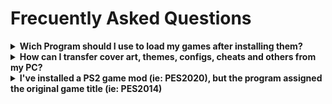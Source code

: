 # Frecuently Asked Questions


<details>
  <summary> <b> Wich Program should I use to load my games after installing them? </b> </summary>

> You should use [latest stable OPL Release](https://github.com/ps2homebrew/Open-PS2-Loader/releases/latest)

</details>

<details>
  <summary> <b> How can I transfer cover art, themes, configs, cheats and others from my PC? </b> </summary>

> I'm thinking about adding such feature, but... on the meantime you can take a look at [**HDD PFS Batch-Kit Manager**](https://github.com/israpps/PS2-HDD-Art-Batcher/releases)
>
> A windows script made by me & @GDX

</details>

<details>
  <summary> <b> I've installed a PS2 game mod (ie: PES2020), but the program assigned the original game title (ie: PES2014) </b> </summary>

> this program assings the game title according to the game ID, so there's no direct solution for that!
>
> the only workaround for this consists on installing the games in wich you want to use the original game title first.
>
> after installing them, load to the list all you game mods and uncheck the "Use database" checkbox under the game list

</details>
